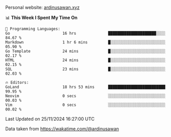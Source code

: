 Personal website: [ardinusawan.xyz](https://ardinusawan.xyz)

<!--START_SECTION:waka-->
📊 **This Week I Spent My Time On** 

```text
💬 Programming Languages: 
Go                       16 hrs              █████████████████████░░░░   84.67 % 
Markdown                 1 hr 6 mins         █░░░░░░░░░░░░░░░░░░░░░░░░   05.90 % 
Go Template              24 mins             █░░░░░░░░░░░░░░░░░░░░░░░░   02.17 % 
HTML                     24 mins             █░░░░░░░░░░░░░░░░░░░░░░░░   02.15 % 
SQL                      23 mins             █░░░░░░░░░░░░░░░░░░░░░░░░   02.03 % 

🔥 Editors: 
GoLand                   18 hrs 53 mins      █████████████████████████   99.95 % 
Neovim                   0 secs              ░░░░░░░░░░░░░░░░░░░░░░░░░   00.03 % 
Vim                      0 secs              ░░░░░░░░░░░░░░░░░░░░░░░░░   00.02 % 
```


 Last Updated on 25/11/2024 16:27:00 UTC
<!--END_SECTION:waka-->
Data taken from https://wakatime.com/@ardinusawan
